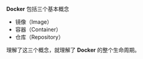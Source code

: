 **Docker** 包括三个基本概念

- 镜像（Image）
- 容器（Container）
- 仓库（Repository）

理解了这三个概念，就理解了 **Docker** 的整个生命周期。